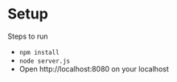 # Setup

Steps to run
- <code>npm install</code>
- <code>node server.js</code>
- Open http://localhost:8080 on your localhost
